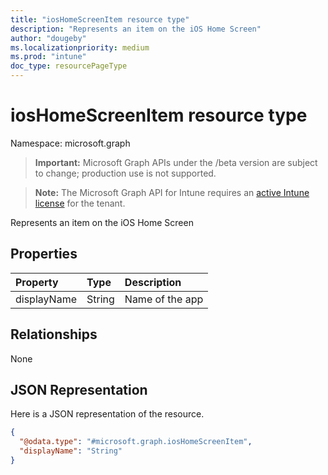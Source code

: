```yaml
---
title: "iosHomeScreenItem resource type"
description: "Represents an item on the iOS Home Screen"
author: "dougeby"
ms.localizationpriority: medium
ms.prod: "intune"
doc_type: resourcePageType
---
```


# iosHomeScreenItem resource type

Namespace: microsoft.graph

> **Important:** Microsoft Graph APIs under the /beta version are subject to change; production use is not supported.

> **Note:** The Microsoft Graph API for Intune requires an [active Intune license](https://go.microsoft.com/fwlink/?linkid=839381) for the tenant.

Represents an item on the iOS Home Screen

## Properties
|Property|Type|Description|
|:---|:---|:---|
|displayName|String|Name of the app|

## Relationships
None

## JSON Representation
Here is a JSON representation of the resource.
<!-- {
  "blockType": "resource",
  "@odata.type": "microsoft.graph.iosHomeScreenItem"
}
-->
``` json
{
  "@odata.type": "#microsoft.graph.iosHomeScreenItem",
  "displayName": "String"
}
```




